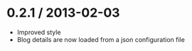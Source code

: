 0.2.1 / 2013-02-03
====================
* Improved style
* Blog details are now loaded from a json configuration file